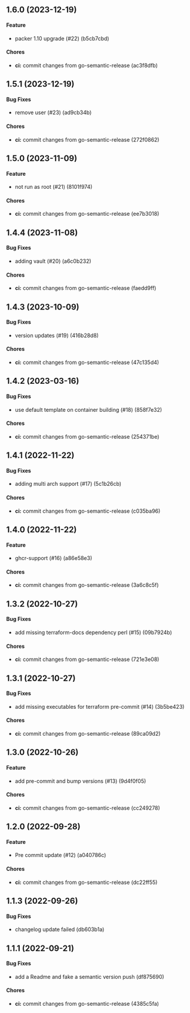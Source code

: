 ## 1.6.0 (2023-12-19)

#### Feature

* packer 1.10 upgrade (#22) (b5cb7cbd)

#### Chores

* **ci:** commit changes from go-semantic-release (ac3f8dfb)


## 1.5.1 (2023-12-19)

#### Bug Fixes

* remove user (#23) (ad9cb34b)

#### Chores

* **ci:** commit changes from go-semantic-release (272f0862)


## 1.5.0 (2023-11-09)

#### Feature

* not run as root (#21) (8101f974)

#### Chores

* **ci:** commit changes from go-semantic-release (ee7b3018)


## 1.4.4 (2023-11-08)

#### Bug Fixes

* adding vault (#20) (a6c0b232)

#### Chores

* **ci:** commit changes from go-semantic-release (faedd9ff)


## 1.4.3 (2023-10-09)

#### Bug Fixes

* version updates (#19) (416b28d8)

#### Chores

* **ci:** commit changes from go-semantic-release (47c135d4)


## 1.4.2 (2023-03-16)

#### Bug Fixes

* use default template on container building (#18) (858f7e32)

#### Chores

* **ci:** commit changes from go-semantic-release (254371be)


## 1.4.1 (2022-11-22)

#### Bug Fixes

* adding multi arch support (#17) (5c1b26cb)

#### Chores

* **ci:** commit changes from go-semantic-release (c035ba96)


## 1.4.0 (2022-11-22)

#### Feature

* ghcr-support (#16) (a86e58e3)

#### Chores

* **ci:** commit changes from go-semantic-release (3a6c8c5f)


## 1.3.2 (2022-10-27)

#### Bug Fixes

* add missing terraform-docs dependency perl (#15) (09b7924b)

#### Chores

* **ci:** commit changes from go-semantic-release (721e3e08)


## 1.3.1 (2022-10-27)

#### Bug Fixes

* add missing executables for terraform pre-commit (#14) (3b5be423)

#### Chores

* **ci:** commit changes from go-semantic-release (89ca09d2)


## 1.3.0 (2022-10-26)

#### Feature

* add pre-commit and bump versions (#13) (9d4f0f05)

#### Chores

* **ci:** commit changes from go-semantic-release (cc249278)


## 1.2.0 (2022-09-28)

#### Feature

* Pre commit update (#12) (a040786c)

#### Chores

* **ci:** commit changes from go-semantic-release (dc22ff55)


## 1.1.3 (2022-09-26)

#### Bug Fixes

* changelog update failed (db603b1a)


## 1.1.1 (2022-09-21)

#### Bug Fixes

* add a Readme and fake a semantic version push (df875690)

#### Chores

* **ci:** commit changes from go-semantic-release (4385c5fa)
